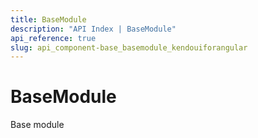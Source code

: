 ```yaml
---
title: BaseModule
description: "API Index | BaseModule"
api_reference: true
slug: api_component-base_basemodule_kendouiforangular
---
```


# BaseModule
Base module

